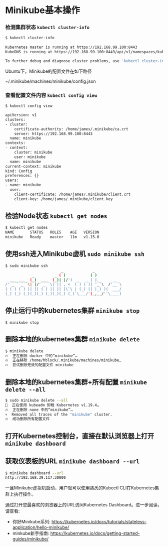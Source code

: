 # Minikube基本操作

### 检测集群状态  `kubectl cluster-info`
```sh
$ kubectl cluster-info
 
Kubernetes master is running at https://192.168.99.100:8443
KubeDNS is running at https://192.168.99.100:8443/api/v1/namespaces/kube-system/services/kube-dns:dns/proxy

To further debug and diagnose cluster problems, use 'kubectl cluster-info dump'.
```

Ubuntu下，Minikube的配置文件在如下路径

~/.minikube/machines/minikube/config.json

### 查看配置文件内容 `kubectl config view`
```sh
$ kubectl config view

apiVersion: v1
clusters:
- cluster:
    certificate-authority: /home/james/.minikube/ca.crt
    server: https://192.168.99.100:8443
  name: minikube
contexts:
- context:
    cluster: minikube
    user: minikube
  name: minikube
current-context: minikube
kind: Config
preferences: {}
users:
- name: minikube
  user:
    client-certificate: /home/james/.minikube/client.crt
    client-key: /home/james/.minikube/client.key
```
 



## 检验Node状态 `kubectl get nodes`

```sh
$ kubectl get nodes
NAME       STATUS   ROLES    AGE   VERSION
minikube   Ready    master   11m   v1.15.0
```

## 使用ssh进入Minikube虚机 `sudo minikube ssh`

```sh
$ sudo minikube ssh
                         _             _            
            _         _ ( )           ( )           
  ___ ___  (_)  ___  (_)| |/')  _   _ | |_      __  
/' _ ` _ `\| |/' _ `\| || , <  ( ) ( )| '_`\  /'__`\
| ( ) ( ) || || ( ) || || |\`\ | (_) || |_) )(  ___/
(_) (_) (_)(_)(_) (_)(_)(_) (_)`\___/'(_,__/'`\____)

```

## 停止运行中的kubernetes集群 `minikube stop`

```
$ minikube stop
```

## 删除本地的kubernetes集群  `minikube delete`

```sh
$ minikube delete
🔥  正在删除 docker 中的“minikube”…
🔥  正在移除 /home/hblock/.minikube/machines/minikube…
🔥  尝试删除无效的配置文件 minikube
```


## 删除本地的kubernetes集群+所有配置 `minikube delete --all`
```sh
$ sudo minikube delete --all
🔄  正在使用 kubeadm 卸载 Kubernetes v1.19.4…
🔥  正在删除 none 中的“minikube”…
💀  Removed all traces of the "minikube" cluster.
🔥  成功删除所有配置文件
```
## 打开Kubernetes控制台，直接在默认浏览器上打开 `minikube dashboard`

## 获取仪表板的URL `minikube dashboard --url`

```sh
$ minikube dashboard --url
http://192.168.39.117:30000
```

一旦Minikube虚拟机启动，用户就可以使用熟悉的Kubectl CLI在Kubernetes集群上执行操作。

通过打开您最喜欢的浏览器上的URL访问Kubernetes Dashboard。进一步阅读，请查看:

- 你好Minikube系列: https://kubernetes.io/docs/tutorials/stateless-application/hello-minikube/
- minkube新手指南: https://kubernetes.io/docs/getting-started-guides/minikube/